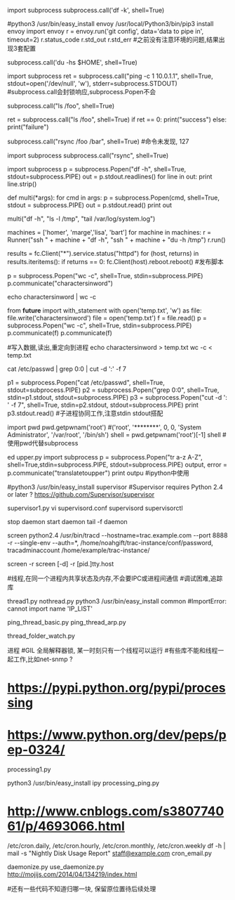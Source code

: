 import subprocess
subprocess.call('df -k', shell=True)

#python3 /usr/bin/easy_install envoy
/usr/local/Python3/bin/pip3 install envoy
import envoy
r = envoy.run('git config', data='data to pipe in', timeout=2)
r.status_code
r.std_out
r.std_err
#之前没有注意环境的问题,结果出现3套配置

subprocess.call('du -hs $HOME', shell=True)

import subprocess
ret = subprocess.call("ping -c 1 10.0.1.1", shell=True, stdout=open('/dev/null', 'w'), stderr=subprocess.STDOUT)
#subprocess.call会封锁响应,subprocess.Popen不会

subprocess.call("ls /foo", shell=True)

ret = subprocess.call("ls /foo", shell=True)
if ret == 0:
    print("success")
else:
    print("failure")

subprocess.call("rsync /foo /bar", shell=True)
#命令未发现, 127

import subprocess
subprocess.call("rsync", shell=True)

import subprocess
p = subprocess.Popen("df -h", shell=True, stdout=subprocess.PIPE)
out = p.stdout.readlines()
for line in out:
    print line.strip()


def multi(*args):
    for cmd in args:
        p = subprocess.Popen(cmd, shell=True, stdout = subprocess.PIPE)
        out = p.stdout.read()
        print out

multi("df -h", "ls -l /tmp", "tail /var/log/system.log")



machines = ['homer', 'marge','lisa', 'bart']
for machine in machines:
    r = Runner("ssh " + machine + "df -h", "ssh " + machine + "du -h /tmp")
    r.run()


results = fc.Client("*").service.status("httpd")
for (host, returns) in results.iteritems():
if returns == 0:
fc.Client(host).reboot.reboot()
#发布脚本

p = subprocess.Popen("wc -c", shell=True, stdin=subprocess.PIPE)
p.communicate("charactersinword")

echo charactersinword | wc -c

from __future__ import with_statement
with open('temp.txt', 'w') as file:
    file.write('charactersinword')
file = open('temp.txt')
f = file.read()
p = subprocess.Popen("wc -c", shell=True, stdin=subprocess.PIPE)
p.communicate(f)
p.communicate(f)

#写入数据,读出,重定向到进程
echo charactersinword > temp.txt
wc -c < temp.txt

cat /etc/passwd | grep 0:0 | cut -d ':' -f 7

p1 = subprocess.Popen("cat /etc/passwd", shell=True, stdout=subprocess.PIPE)
p2 = subprocess.Popen("grep 0:0", shell=True, stdin=p1.stdout, stdout=subprocess.PIPE)
p3 = subprocess.Popen("cut -d ': ' -f 7", shell=True, stdin=p2.stdout, stdout=subprocess.PIPE)
print p3.stdout.read()
#子进程协同工作,注意stdin stdout搭配

import pwd
pwd.getpwnam('root')
#('root', '********', 0, 0, 'System Administrator', '/var/root', '/bin/sh')
shell = pwd.getpwnam('root')[-1]
shell
#使用pwd代替subprocess


ed upper.py
import subprocess
p = subprocess.Popen("tr a-z A-Z", shell=True,stdin=subprocess.PIPE,
stdout=subprocess.PIPE)
output, error = p.communicate("translatetoupper")
print outpu
#ipython中使用



#python3 /usr/bin/easy_install supervisor
#Supervisor requires Python 2.4 or later ?
https://github.com/Supervisor/supervisor


supervisor1.py
vi supervisord.conf
supervisord
supervisorctl

stop daemon
start daemon
tail -f daemon



screen python2.4 /usr/bin/tracd --hostname=trac.example.com --port 8888
-r --single-env --auth=*, /home/noahgift/trac-instance/conf/password, tracadminaccount /home/example/trac-instance/

screen -r
screen [-d] -r [pid.]tty.host


#线程,在同一个进程内共享状态及内存,不会要IPC或进程间通信
#调试困难,追踪库

thread1.py
nothread.py
 python3 /usr/bin/easy_install common
#ImportError: cannot import name 'IP_LIST'

ping_thread_basic.py
ping_thread_arp.py

thread_folder_watch.py


进程
#GIL 全局解释器锁, 某一时刻只有一个线程可以运行
#有些库不能和线程一起工作,比如net-snmp ?
# https://pypi.python.org/pypi/processing
# https://www.python.org/dev/peps/pep-0324/

processing1.py

python3 /usr/bin/easy_install ipy
processing_ping.py

# http://www.cnblogs.com/s380774061/p/4693066.html



/etc/cron.daily, /etc/cron.hourly, /etc/cron.monthly, /etc/cron.weekly
df -h | mail -s "Nightly Disk Usage Report" staff@example.com
cron_email.py

daemonize.py
use_daemonize.py
http://mojijs.com/2014/04/134219/index.html


#还有一些代码不知道归哪一块, 保留原位置待后续处理